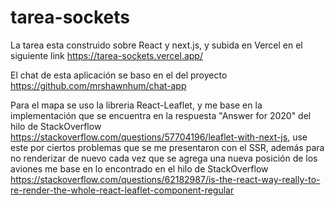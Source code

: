 # tarea-sockets
La tarea esta construido sobre React y next.js, y subida en Vercel en el siguiente link https://tarea-sockets.vercel.app/

El chat de esta aplicación se baso en el del proyecto https://github.com/mrshawnhum/chat-app

Para el mapa se uso la libreria React-Leaflet, y me base en la implementación que se encuentra en la respuesta "Answer for 2020" del hilo de StackOverflow https://stackoverflow.com/questions/57704196/leaflet-with-next-js, use este por ciertos problemas que se me presentaron con el SSR, además para no renderizar de nuevo cada vez que se agrega una nueva posición de los aviones me base en lo encontrado en el hilo de StackOverflow https://stackoverflow.com/questions/62182987/is-the-react-way-really-to-re-render-the-whole-react-leaflet-component-regular
